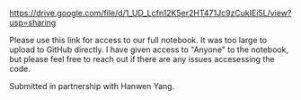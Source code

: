 https://drive.google.com/file/d/1_UD_Lcfn12K5er2HT471Jc9zCukIEi5L/view?usp=sharing

Please use this link for access to our full notebook. It was too large to upload to GitHub directly. I have given access to "Anyone" to the notebook, but please feel free to reach out if there are any issues accesessing the code.

Submitted in partnership with Hanwen Yang.
